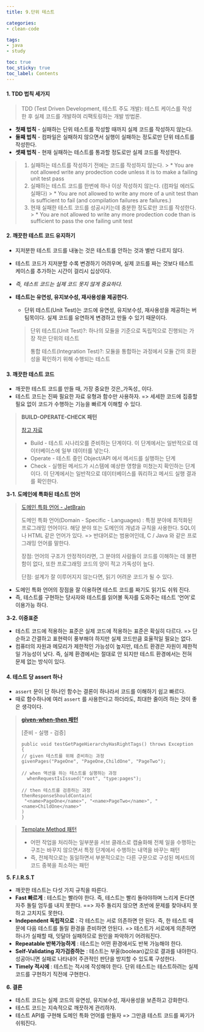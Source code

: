 ```yaml
---
title: 9.단위 테스트

categories:
- clean-code

tags:
- java
- study

toc: true
toc_sticky: true
toc_label: Contents
---
```


#### 1. TDD 법칙 세가지

> TDD (Test Driven Development, 테스트 주도 개발): 테스트 케이스를 작성 한 후 실제 코드를 개발하여 리팩토링하는 개발 방법론.

* **첫째 법칙** - 실패하는 단위 테스트를 작성할 때까지 실제 코드를 작성하지 않는다.
* **둘째 법칙** - 컴파일은 실패하지 않으면서 실행이 실패하는 정도로만 단위 테스트를 작성한다.
* **셋째 법칙** - 현재 실패하는 테스트를 통과할 정도로만 실제 코드를 작성한다.

> 1. 실패하는 테스트를 작성하기 전에는 코드를 작성하지 않는다.
     >    * You are not allowed write any prodection code unless it is to make a failing unit test pass
> 2. 실패하는 테스트 코드를 한번에 하나 이상 작성하지 않는다. (컴파일 에러도 실패다)
     >    * You are not allowed to write any more of a unit test than is sufficient to fail (and compilation failures are failures.)
> 3. 현재 실패한 테스트 코드를 성공시키는데 충분한 정도로만 코드를 작성한다.
     >    * You are not allowed to write any more prodection code than is sufficient to pass the one failing unit test

#### 2. 깨끗한 테스트 코드 유지하기

* 지저분한 테스트 코드를 내놓는 것은 테스트를 안하는 것과 별반 다르지 않다.
* 테스트 코드가 지저분할 수록 변경하기 어려우며, 실제 코드를 짜는 것보다 테스트 케이스를 추가하는 시간이 걸리시 십상이다.
* _즉, 테스트 코드는 실제 코드 못지 않게 중요하다._
*   **테스트는 유연성, 유지보수성, 재사용성을 제공한다.**

    * 단위 테스트(Unit Test)는 코드에 유연성, 유지보수성, 재사용성을 제공하는 버팀목이다. 실제 코드를 유연하게 변경하고 만들 수 있기 때문이다.

    > 단위 테스트(Unit Test)?: 하나의 모듈을 기준으로 독립적으로 진행되는 가장 작은 단위의 테스트
    >
    > 통합 테스트(Integration Test)?: 모듈을 통합하는 과정에서 모듈 간의 호환성을 확인하기 위해 수행되는 테스트

#### 3. 깨끗한 테스트 코드

* 깨끗한 테스트 코드를 만들 때, 가장 중요한 것은_가독성_ 이다.
* 테스트 코드는 진짜 필요한 자료 유형과 함수만 사용하자. => 세세한 코드에 집중할 필요 없이 코드가 수행하는 기능을 빠르게 이해할 수 있다.

> **BUILD-OPERATE-CHECK 패턴**
>
> [참고 자료](https://medium.com/swlh/usual-production-patterns-applied-to-integration-tests-50a941f0b04a)
>
> * Build - 테스트 시나리오를 준비하는 단계이다. 이 단계에서는 일반적으로 데이터베이스에 일부 데이터를 넣는다.
> * Operate - 테스트 중인 Object/API 에서 메서드를 실행하는 단계
> * Check - 실행된 메서드가 시스템에 예상한 영향을 미쳤는지 확인하는 단계이다. 이 단계에서는 일반적으로 데이터베이스를 쿼리하고 메서드 실행 결과를 확인한다.

**3-1. 도메인에 특화된 테스트 언어**

> [도메인 특화 언어 - JetBrain](https://www.jetbrains.com/ko-kr/mps/concepts/domain-specific-languages/)
>
> 도메인 특화 언어(Domain - Specific - Languages) : 특정 분야에 최적화된 프로그래밍 언어이다. 해당 분야 또는 도메인의 개념과 규칙을 사용한다. SQL이나 HTML 같은 언어가 있다. => 반대어로는 범용어인데, C / Java 와 같은 프로그래밍 언어를 말한다.
>
> 장점: 언어의 구조가 안정적이라면, 그 분야의 사람들이 코드를 이해하는 데 불편함이 없다, 또한 프로그래밍 코드의 양이 적고 가독성이 높다.
>
> 단점: 설계가 잘 이루어지지 않는다면, 읽기 어려운 코드가 될 수 있다.

* 도메인 특화 언어의 장점을 잘 이용하면 테스트 코드를 짜기도 읽기도 쉬워 진다.
* 즉, 테스트를 구현하는 당사자와 테스트를 읽어볼 독자를 도와주는 테스트 '언어'로 이용가능 하다.

**3-2. 이중표준**

* 테스트 코드에 적용하는 표준은 실제 코드에 적용하는 표준은 확실히 다르다. => 단순하고 간결하고 표현력이 풍부해야 하지만 실제 코드만큼 효율적일 필요는 없다.
* 컴퓨터의 자원과 메모리가 제한적인 가능성이 높지만, 테스트 환경은 자원이 제한적일 가능성이 낮다. 즉, 실제 환경에서는 절대로 안 되지만 테스트 환경에서는 전혀 문제 없는 방식이 있다.

#### 4. 테스트 당 assert 하나

* `assert` 문이 단 하나인 함수는 결론이 하나라서 코드를 이해하기 쉽고 빠르다.
* 때로 함수하나에 여러 `assert` 를 사용한다고 하더라도, 최대한 줄이려 하는 것이 좋은 생각이다.

> [**given-when-then 패턴**](https://brunch.co.kr/@springboot/292)
>
> \[준비 - 실행 - 검증]
>
> ```
> public void testGetPageHierarchyHasRightTags() throws Exception {
> // given 테스트를 위해 준비하는 과정
> givenPages("PageOne", "PageOne,ChildOne", "PageTwo");
> ​
> // when 액션을 하는 테스트를 실행하는 과정
>   whenRequestIsIssued("root", "type:pages");
> ​
> // then 테스트를 검증하는 과정
> thenResponseShouldContain(
>  "<name>PageOne</name>", "<name>PageTwo</name>", "<name>ChildOne</name>"
> )
> }
> ```

> [Template Method 패턴](https://gmlwjd9405.github.io/2018/07/13/template-method-pattern.html)
>
> * 어떤 작업을 처리하는 일부분을 서브 클래스로 캡슐화해 전체 일을 수행하는 구조는 바꾸지 않으면서 특정 단계에서 수행하는 내역을 바꾸는 패턴
> * 즉, 전체적으로는 동일하면서 부분적으로는 다른 구문으로 구성된 메서드의 코드 중복을 최소하는 패턴

**5. F.I.R.S.T**

* 깨끗한 테스트는 다섯 가지 규칙을 따른다.
* **Fast 빠르게** : 테스트는 빨라야 한다. 즉, 테스트는 빨리 돌아야하며 느리게 돈다면 자주 돌릴 엄두를 내지 못한다. ==> 자주 돌리지 않으면 초반에 문제를 찾아내지 못하고 고치지도 못한다.
* **Independent 독립적으로** : 각 테스트는 서로 의존하면 안 된다. 즉, 한 테스트 때문에 다음 테스트를 돌릴 환경을 준비하면 안된다. => 테스트가 서로에게 의존하면 하나가 실패할 때, 잇달아 실패하므로 원인을 파악하기 어려워진다.
* **Repeatable 반복가능하게** : 테스트는 어떤 환경에서도 반복 가능해야 한다.
* **Self-Validating 자가검증하는** : 테스트는 부울(boolean)값으로 결과를 내야한다. 성공아니면 실패로 나타내어 주관적인 판단을 방지할 수 있도록 구성한다.
* **Timely 적시에** : 테스트는 적시에 작성해야 한다. 단위 테스트는 테스트하려는 실제 코드를 구현하기 직전에 구현한다.

**6. 결론**

* 테스트 코드는 실제 코드의 유연성, 유지보수성, 재사용성을 보존하고 강화한다.
* 테스트 코드는 지속적으로 깨끗하게 관리하자.
* 테스트 API를 구현해 도메인 특화 언어를 만들자 => 그만큼 테스트 코드를 짜기가 쉬워진다.